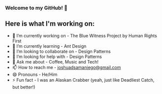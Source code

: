 ### Welcome to my GitHub! 👋
## Here is what I'm working on:

- 🔭 I’m currently working on - The Blue Witness Project by Human Rights First
- 🌱 I’m currently learning - Ant Design
- 👯 I’m looking to collaborate on - Design Patterns
- 🤔 I’m looking for help with - Design Patterns
- 💬 Ask me about - Coffee, Music and Tech!
- 📫 How to reach me - joshuadsamaniego@gmail.com 
- 😄 Pronouns - He/Him
- ⚡ Fun fact - I was an Alaskan Crabber (yeah, just like Deadliest Catch, but better!)
